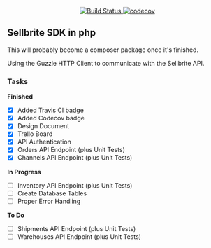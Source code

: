 <p align="center">
    <a href="https://travis-ci.org/dqfan2012/sellbrite-sdk" rel="nofollow">
        <img src="https://travis-ci.org/dqfan2012/sellbrite-sdk.svg?branch=master" alt="Build Status" style="max-width: 100%;">
    </a>
    <a href="https://codecov.io/gh/dqfan2012/sellbrite-sdk" rel="nofollow">
        <img src="https://codecov.io/gh/dqfan2012/sellbrite-sdk/branch/master/graph/badge.svg" alt="codecov" style="max-width: 100%;" />
    </a>
</p>

## Sellbrite SDK in php

This will probably become a composer package once it's finished.

Using the Guzzle HTTP Client to communicate with the Sellbrite API.

### Tasks

**Finished**

 - [x] Added Travis CI badge
 - [x] Added Codecov badge
 - [x] Design Document
 - [x] Trello Board
 - [x] API Authentication
 - [x] Orders API Endpoint (plus Unit Tests)
 - [x] Channels API Endpoint (plus Unit Tests)

**In Progress**

 - [ ] Inventory API Endpoint (plus Unit Tests)
 - [ ] Create Database Tables
 - [ ] Proper Error Handling

**To Do**

 - [ ] Shipments API Endpoint (plus Unit Tests)
 - [ ] Warehouses API Endpoint (plus Unit Tests)
